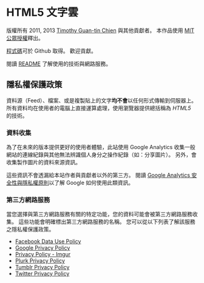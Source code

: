 # HTML5 文字雲

版權所有 2011, 2013 [Timothy Guan-tin Chien](http://timdream.org/) 與其他貢獻者。
本作品使用 [MIT 公眾授權](./MIT-LICENSE.txt)釋出。

[程式碼](https://github.com/timdream/wordcloud)可於 Github 取得。
歡迎貢獻。

閱讀 [README](https://github.com/timdream/wordcloud/blob/master/README.md) 了解使用的技術與網路服務。

## 隱私權保護政策

資料源（Feed）、檔案、或是複製貼上的文字**均不會**以任何形式傳輸到伺服器上。
所有資料均在使用者的電腦上直接運算處理，使用瀏覽器提供總括稱為 *HTML5* 的技術。

### 資料收集

為了在未來的版本提供更好的使用者體驗，此站使用 Google Analytics 收集一般網站的連線紀錄與其他無法辨識個人身分之操作紀錄（如：分享圖片）。
另外，會收集製作圖片的資料來源資訊。

這些資訊不會透漏給本站作者與貢獻者以外的第三方。
閱讀 [Google Analytics 安全性與隱私權原則](http://www.google.com/analytics/learn/privacy.html)以了解 Google 如何使用此類資訊。

### 第三方網路服務

當您選擇與第三方網路服務有關的特定功能，您的資料可能會被第三方網路服務收集。
這些功能會明確標出第三方網路服務的名稱。
您可以從以下列表了解該服務之隱私權保護政策。

- [Facebook Data Use Policy](https://www.facebook.com/about/privacy)
- [Google Privacy Policy](http://www.google.com/policies/privacy/)
- [Privacy Policy - Imgur](http://imgur.com/privacy)
- [Plurk Privacy Policy](http://www.plurk.com/privacy)
- [Tumblr Privacy Policy](http://www.tumblr.com/policy/en/privacy)
- [Twitter Privacy Policy](https://twitter.com/privacy)
